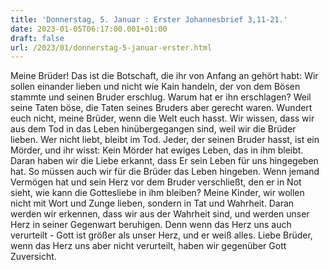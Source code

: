 ```yaml
---
title: 'Donnerstag, 5. Januar : Erster Johannesbrief 3,11-21.'
date: 2023-01-05T06:17:00.001+01:00
draft: false
url: /2023/01/donnerstag-5-januar-erster.html
---
```


Meine Brüder! Das ist die Botschaft, die ihr von Anfang an gehört habt: Wir sollen einander lieben und nicht wie Kain handeln, der von dem Bösen stammte und seinen Bruder erschlug. Warum hat er ihn erschlagen? Weil seine Taten böse, die Taten seines Bruders aber gerecht waren. Wundert euch nicht, meine Brüder, wenn die Welt euch hasst. Wir wissen, dass wir aus dem Tod in das Leben hinübergegangen sind, weil wir die Brüder lieben. Wer nicht liebt, bleibt im Tod. Jeder, der seinen Bruder hasst, ist ein Mörder, und ihr wisst: Kein Mörder hat ewiges Leben, das in ihm bleibt. Daran haben wir die Liebe erkannt, dass Er sein Leben für uns hingegeben hat. So müssen auch wir für die Brüder das Leben hingeben. Wenn jemand Vermögen hat und sein Herz vor dem Bruder verschließt, den er in Not sieht, wie kann die Gottesliebe in ihm bleiben? Meine Kinder, wir wollen nicht mit Wort und Zunge lieben, sondern in Tat und Wahrheit. Daran werden wir erkennen, dass wir aus der Wahrheit sind, und werden unser Herz in seiner Gegenwart beruhigen. Denn wenn das Herz uns auch verurteilt - Gott ist größer als unser Herz, und er weiß alles. Liebe Brüder, wenn das Herz uns aber nicht verurteilt, haben wir gegenüber Gott Zuversicht.